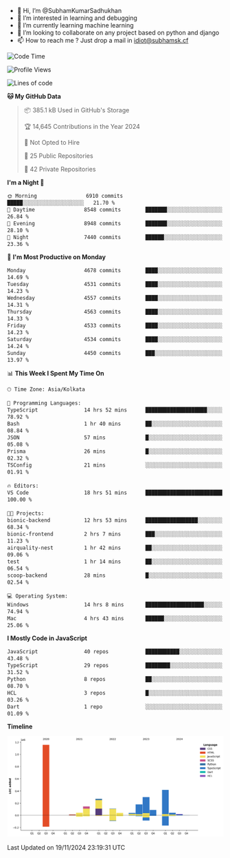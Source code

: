 - 👋 Hi, I’m @SubhamKumarSadhukhan
- 👀 I’m interested in learning and debugging
- 🌱 I’m currently learning machine learning
- 💞️ I’m looking to collaborate on any project based on python and django
- 📫 How to reach me ?
      Just drop a mail in idiot@subhamsk.cf

<!---
SubhamKumarSadhukhan/SubhamKumarSadhukhan is a ✨ special ✨ repository because its `README.md` (this file) appears on your GitHub profile.
You can click the Preview link to take a look at your changes.
--->


<!--START_SECTION:waka-->
![Code Time](http://img.shields.io/badge/Code%20Time-2%2C641%20hrs%2021%20mins-blue)

![Profile Views](http://img.shields.io/badge/Profile%20Views-1-blue)

![Lines of code](https://img.shields.io/badge/From%20Hello%20World%20I%27ve%20Written-2.8%20million%20lines%20of%20code-blue)

**🐱 My GitHub Data** 

> 📦 385.1 kB Used in GitHub's Storage 
 > 
> 🏆 14,645 Contributions in the Year 2024
 > 
> 🚫 Not Opted to Hire
 > 
> 📜 25 Public Repositories 
 > 
> 🔑 42 Private Repositories 
 > 
**I'm a Night 🦉** 

```text
🌞 Morning                6910 commits        █████░░░░░░░░░░░░░░░░░░░░   21.70 % 
🌆 Daytime                8548 commits        ███████░░░░░░░░░░░░░░░░░░   26.84 % 
🌃 Evening                8948 commits        ███████░░░░░░░░░░░░░░░░░░   28.10 % 
🌙 Night                  7440 commits        ██████░░░░░░░░░░░░░░░░░░░   23.36 % 
```
📅 **I'm Most Productive on Monday** 

```text
Monday                   4678 commits        ████░░░░░░░░░░░░░░░░░░░░░   14.69 % 
Tuesday                  4531 commits        ████░░░░░░░░░░░░░░░░░░░░░   14.23 % 
Wednesday                4557 commits        ████░░░░░░░░░░░░░░░░░░░░░   14.31 % 
Thursday                 4563 commits        ████░░░░░░░░░░░░░░░░░░░░░   14.33 % 
Friday                   4533 commits        ████░░░░░░░░░░░░░░░░░░░░░   14.23 % 
Saturday                 4534 commits        ████░░░░░░░░░░░░░░░░░░░░░   14.24 % 
Sunday                   4450 commits        ███░░░░░░░░░░░░░░░░░░░░░░   13.97 % 
```


📊 **This Week I Spent My Time On** 

```text
🕑︎ Time Zone: Asia/Kolkata

💬 Programming Languages: 
TypeScript               14 hrs 52 mins      ████████████████████░░░░░   78.92 % 
Bash                     1 hr 40 mins        ██░░░░░░░░░░░░░░░░░░░░░░░   08.84 % 
JSON                     57 mins             █░░░░░░░░░░░░░░░░░░░░░░░░   05.08 % 
Prisma                   26 mins             █░░░░░░░░░░░░░░░░░░░░░░░░   02.32 % 
TSConfig                 21 mins             ░░░░░░░░░░░░░░░░░░░░░░░░░   01.91 % 

🔥 Editors: 
VS Code                  18 hrs 51 mins      █████████████████████████   100.00 % 

🐱‍💻 Projects: 
bionic-backend           12 hrs 53 mins      █████████████████░░░░░░░░   68.34 % 
bionic-frontend          2 hrs 7 mins        ███░░░░░░░░░░░░░░░░░░░░░░   11.23 % 
airquality-nest          1 hr 42 mins        ██░░░░░░░░░░░░░░░░░░░░░░░   09.06 % 
test                     1 hr 14 mins        ██░░░░░░░░░░░░░░░░░░░░░░░   06.54 % 
scoop-backend            28 mins             █░░░░░░░░░░░░░░░░░░░░░░░░   02.54 % 

💻 Operating System: 
Windows                  14 hrs 8 mins       ███████████████████░░░░░░   74.94 % 
Mac                      4 hrs 43 mins       ██████░░░░░░░░░░░░░░░░░░░   25.06 % 
```

**I Mostly Code in JavaScript** 

```text
JavaScript               40 repos            ███████████░░░░░░░░░░░░░░   43.48 % 
TypeScript               29 repos            ████████░░░░░░░░░░░░░░░░░   31.52 % 
Python                   8 repos             ██░░░░░░░░░░░░░░░░░░░░░░░   08.70 % 
HCL                      3 repos             █░░░░░░░░░░░░░░░░░░░░░░░░   03.26 % 
Dart                     1 repo              ░░░░░░░░░░░░░░░░░░░░░░░░░   01.09 % 
```



**Timeline**

![Lines of Code chart](https://raw.githubusercontent.com/SubhamKumarSadhukhan/SubhamKumarSadhukhan/main/assets/bar_graph.png)


 Last Updated on 19/11/2024 23:19:31 UTC
<!--END_SECTION:waka-->
